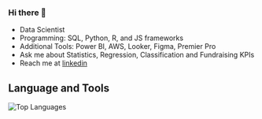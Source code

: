 ### Hi there 👋

- Data Scientist
- Programming: SQL, Python, R, and JS frameworks
- Additional Tools: Power BI, AWS, Looker, Figma, Premier Pro
- Ask me about Statistics, Regression, Classification and Fundraising KPIs
- Reach me at [linkedin](https://www.linkedin.com/in/bikpo/)


## **Language and Tools**

![Top Languages](https://github-readme-stats.vercel.app/api/top-langs/?username=Dpakkk&theme=graywhite)
